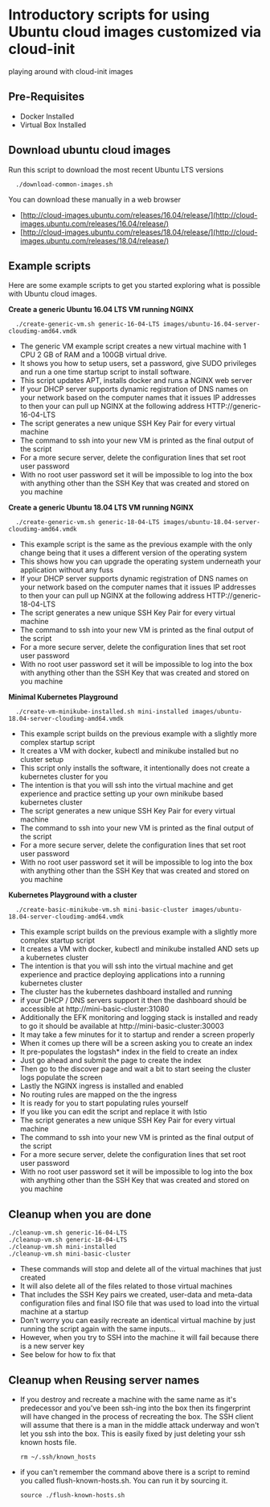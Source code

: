 # Introductory scripts for using Ubuntu cloud images customized via cloud-init
playing around with cloud-init images


## Pre-Requisites

* Docker Installed
* Virtual Box Installed

## Download ubuntu cloud images

Run this script to download the most recent Ubuntu LTS versions

      ./download-common-images.sh

You can download these manually in a web browser
* [http://cloud-images.ubuntu.com/releases/16.04/release/](http://cloud-images.ubuntu.com/releases/16.04/release/)
* [http://cloud-images.ubuntu.com/releases/18.04/release/](http://cloud-images.ubuntu.com/releases/18.04/release/)

## Example scripts

Here are some example scripts to get you started exploring what is possible with Ubuntu cloud images.



**Create a generic Ubuntu 16.04 LTS VM running NGINX**

      ./create-generic-vm.sh generic-16-04-LTS images/ubuntu-16.04-server-cloudimg-amd64.vmdk

* The generic VM example script creates a new virtual machine with 1 CPU 2 GB of RAM and a 100GB virtual drive.
* It shows you how to setup users, set a password, give SUDO privileges and run a one time startup script to install software.
* This script updates APT, installs docker and runs a NGINX web server
* If your DHCP server supports dynamic registration of DNS names on your network based on the computer names that it issues IP addresses to then your can pull up NGINX at the following address HTTP://generic-16-04-LTS
* The script generates a new unique SSH Key Pair for every virtual machine
* The command to ssh into your new VM is printed as the final output of the script
* For a more secure server, delete the configuration lines that set root user password
* With no root user password set it will be impossible to log into the box with anything other than the SSH Key that was created and stored on you machine



**Create a generic Ubuntu 18.04 LTS VM running NGINX**

      ./create-generic-vm.sh generic-18-04-LTS images/ubuntu-18.04-server-cloudimg-amd64.vmdk

* This example script is the same as the previous example with the only change being that it uses a different version of the operating system
* This shows how you can upgrade the operating system underneath your application without any fuss
* If your DHCP server supports dynamic registration of DNS names on your network based on the computer names that it issues IP addresses to then your can pull up NGINX at the following address HTTP://generic-18-04-LTS
* The script generates a new unique SSH Key Pair for every virtual machine
* The command to ssh into your new VM is printed as the final output of the script
* For a more secure server, delete the configuration lines that set root user password
* With no root user password set it will be impossible to log into the box with anything other than the SSH Key that was created and stored on you machine



**Minimal Kubernetes Playground**

      ./create-vm-minikube-installed.sh mini-installed images/ubuntu-18.04-server-cloudimg-amd64.vmdk

* This example script builds on the previous example with a slightly more complex startup script
* It creates a VM with docker, kubectl and minikube installed but no cluster setup
* This script only installs the software, it intentionally does not create a kubernetes cluster for you
* The intention is that you will ssh into the virtual machine and get experience and practice setting up your own minikube based kubernetes cluster
* The script generates a new unique SSH Key Pair for every virtual machine
* The command to ssh into your new VM is printed as the final output of the script
* For a more secure server, delete the configuration lines that set root user password
* With no root user password set it will be impossible to log into the box with anything other than the SSH Key that was created and stored on you machine


**Kubernetes Playground with a cluster**

      ./create-basic-minikube-vm.sh mini-basic-cluster images/ubuntu-18.04-server-cloudimg-amd64.vmdk


* This example script builds on the previous example with a slightly more complex startup script
* It creates a VM with docker, kubectl and minikube installed AND sets up a kubernetes cluster
* The intention is that you will ssh into the virtual machine and get experience and practice deploying applications into a running kubernetes cluster
* The cluster has the kubernetes dashboard installed and running
* if your DHCP / DNS servers support it then the dashboard should be accessible at http://mini-basic-cluster:31080
* Additionally the EFK monitoring and logging stack is installed and ready to go it should be available at http://mini-basic-cluster:30003
* It may take a few minutes for it to startup and render a screen properly
* When it comes up there will be a screen asking you to create an index
* It pre-populates the logstash* index in the field to create an index
* Just go ahead and submit the page to create the index
* Then go to the discover page and wait a bit to start seeing the cluster logs populate the screen
* Lastly the NGINX ingress is installed and enabled
* No routing rules are mapped on the the ingress
* It is ready for you to start populating rules yourself
* If you like you can edit the script and replace it with Istio
* The script generates a new unique SSH Key Pair for every virtual machine
* The command to ssh into your new VM is printed as the final output of the script
* For a more secure server, delete the configuration lines that set root user password
* With no root user password set it will be impossible to log into the box with anything other than the SSH Key that was created and stored on you machine


## Cleanup when you are done

    ./cleanup-vm.sh generic-16-04-LTS
    ./cleanup-vm.sh generic-18-04-LTS
    ./cleanup-vm.sh mini-installed
    ./cleanup-vm.sh mini-basic-cluster


* These commands will stop and delete all of the virtual machines that just created
* It will also delete all of the files related to those virtual machines
* That includes the SSH Key pairs we created, user-data and meta-data configuration files and final ISO file that was used to load into the virtual machine at a startup
* Don't worry you can easily recreate an identical virtual machine by just running the script again with the same inputs...
* However, when you try to SSH into the machine it will fail because there is a new server key
* See below for how to fix that

## Cleanup when Reusing server names

* If you destroy and recreate a machine with the same name as it's predecessor and you've been ssh-ing into the box then its fingerprint will have changed in the process of recreating the box. The SSH client will assume that there is a man in the middle attack underway and won't let you ssh into the box. This is easily fixed by just deleting your ssh known hosts file.

      rm ~/.ssh/known_hosts

* if you can't remember the command above there is a script to remind you called flush-known-hosts.sh. You can run it by sourcing it.

      source ./flush-known-hosts.sh

